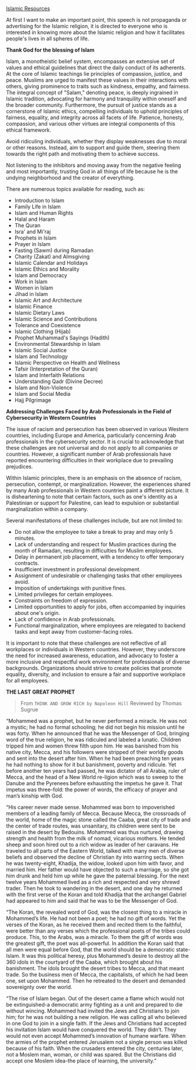 [Islamic Resources](https://start.me/p/gG7rbp/islamic-resources)

At first I want to make an important point, this speech is not propaganda or advertising for the Islamic religion, it is directed to everyone who is interested in knowing more about the Islamic religion and how it facilitates people's lives in all spheres of life.

**Thank God for the blessing of Islam**

Islam, a monotheistic belief system, encompasses an extensive set of values and ethical guidelines that direct the daily conduct of its adherents. At the core of Islamic teachings lie principles of compassion, justice, and peace. Muslims are urged to manifest these values in their interactions with others, giving prominence to traits such as kindness, empathy, and fairness. The integral concept of "Salam," denoting peace, is deeply ingrained in Islamic tradition, advocating for harmony and tranquility within oneself and the broader community. Furthermore, the pursuit of justice stands as a cornerstone of Islamic ethics, compelling individuals to uphold principles of fairness, equality, and integrity across all facets of life. Patience, honesty, compassion, and various other virtues are integral components of this ethical framework.

Avoid ridiculing individuals, whether they display weaknesses due to moral or other reasons. Instead, aim to support and guide them, steering them towards the right path and motivating them to achieve success.

Not listening to the inhibitors and moving away from the negative feeling and most importantly, trusting God in all things of life because he is the undying neighborhood and the creator of everything.

There are numerous topics available for reading, such as:
- Introduction to Islam
- Family Life in Islam
- Islam and Human Rights
- Halal and Haram
- The Quran
- Isra' and Mi'raj
- Prophets in Islam
- Prayer in Islam
- Fasting (Sawm) during Ramadan
- Charity (Zakat) and Almsgiving
- Islamic Calendar and Holidays
- Islamic Ethics and Morality
- Islam and Democracy
- Work in Islam
- Women in Islam
- Jihad in Islam
- Islamic Art and Architecture
- Islamic Finance
- Islamic Dietary Laws
- Islamic Science and Contributions
- Tolerance and Coexistence
- Islamic Clothing (Hijab)
- Prophet Muhammad's Sayings (Hadith)
- Environmental Stewardship in Islam
- Islamic Social Justice
- Islam and Technology
- Islamic Perspective on Health and Wellness
- Tafsir (Interpretation of the Quran)
- Islam and Interfaith Relations
- Understanding Qadr (Divine Decree)
- Islam and Non-Violence
- Islam and Social Media
- Hajj Pilgrimage

**Addressing Challenges Faced by Arab Professionals in the Field of Cybersecurity in Western Countries**

The issue of racism and persecution has been observed in various Western countries, including Europe and America, particularly concerning Arab professionals in the cybersecurity sector. It is crucial to acknowledge that these challenges are not universal and do not apply to all companies or countries. However, a significant number of Arab professionals have reported encountering difficulties in their workplace due to prevailing prejudices.

Within Islamic principles, there is an emphasis on the absence of racism, persecution, contempt, or marginalization. However, the experiences shared by many Arab professionals in Western countries paint a different picture. It is disheartening to note that certain factors, such as one's identity as a Palestinian or support for Palestine, can lead to expulsion or substantial marginalization within a company.

Several manifestations of these challenges include, but are not limited to:

- Do not allow the employee to take a break to pray and may only 5 minutes.
- Lack of understanding and respect for Muslim practices during the month of Ramadan, resulting in difficulties for Muslim employees.
- Delay in permanent job placement, with a tendency to offer temporary contracts.
- Insufficient investment in professional development.
- Assignment of undesirable or challenging tasks that other employees avoid.
- Imposition of undertakings with punitive fines.
- Limited privileges for certain employees.
- Constraints on freedom of expression.
- Limited opportunities to apply for jobs, often accompanied by inquiries about one's origin.
- Lack of confidence in Arab professionals.
- Functional marginalization, where employees are relegated to backend tasks and kept away from customer-facing roles.

It is important to note that these challenges are not reflective of all workplaces or individuals in Western countries. However, they underscore the need for increased awareness, education, and advocacy to foster a more inclusive and respectful work environment for professionals of diverse backgrounds. Organizations should strive to create policies that promote equality, diversity, and inclusion to ensure a fair and supportive workplace for all employees.

**THE LAST GREAT PROPHET**

> From `THINK AND GROW RICH by Napoleon Hill` Reviewed by Thomas Sugrue

“Mohammed was a prophet, but he never performed a miracle. He was not a mystic; he had no formal schooling; he did not begin his mission until he was forty. When he announced that he was the Messenger of God, bringing word of the true religion, he was ridiculed and labeled a lunatic. Children tripped him and women threw filth upon him. He was banished from his native city, Mecca, and his followers were stripped of their worldly goods and sent into the desert after him. When he had been preaching ten years he had nothing to show for it but banishment, poverty and ridicule. Yet before another ten years had passed, he was dictator of all Arabia, ruler of Mecca, and the head of a New World re-ligion which was to sweep to the Danube and the Pyrenees before exhausting the impetus he gave it. That impetus was three-fold: the power of words, the efficacy of prayer and man’s kinship with God.

“His career never made sense. Mohammed was born to impoverished members of a leading family of Mecca. Because Mecca, the crossroads of the world, home of the magic stone called the Caaba, great city of trade and the center of trade routes, was unsanitary, its children were sent to be raised in the desert by Bedouins. Mohammed was thus nurtured, drawing strength and health from the milk of nomad, vicarious mothers. He tended sheep and soon hired out to a rich widow as leader of her caravans. He traveled to all parts of the Eastern World, talked with many men of diverse beliefs and observed the decline of Christian  ity into warring sects. When he was twenty-eight, Khadija, the widow, looked upon him with favor, and married him. Her father would have objected to such a marriage, so she got him drunk and held him up while he gave the paternal blessing. For the next twelve years Mohammed lived as a rich and respected and very shrewd trader. Then he took to wandering in the desert, and one day he returned with the first verse of the Koran and told Khadija that the archangel Gabriel had appeared to him and said that he was to be the Messenger of God.

“The Koran, the revealed word of God, was the closest thing to a miracle in Mohammed’s life. He had not been a poet; he had no gift of words. Yet the verses of the Koran, as he received them and recited them to the faithful, were better than any verses which the professional poets of the tribes could produce. This, to the Arabs, was a miracle. To them the gift of words was the greatest gift, the poet was all-powerful. In addition the Koran said that all men were equal before God, that the world should be a democratic state-Islam. It was this political heresy, plus Mohammed’s desire to destroy all the 360 idols in the courtyard of the Caaba, which brought about his banishment. The idols brought the desert tribes to Mecca, and that meant trade. So the business men of Mecca, the capitalists, of which he had been one, set upon Mohammed. Then he retreated to the desert and demanded sovereignty over the world.

“The rise of Islam began. Out of the desert came a flame which would not be extinguished-a democratic army fighting as a unit and prepared to die without wincing. Mohammed had invited the Jews and Christians to join him; for he was not building a new religion. He was calling all who believed in one God to join in a single faith. If the Jews and Christians had accepted his invitation Islam would have conquered the world. They didn’t. They would not even accept Mohammed’s innovation of humane warfare. When the armies of the prophet entered Jerusalem not a single person was killed because of his faith. When the crusaders entered the city, centuries later, not a Moslem man, woman, or child was spared. But the Christians did accept one Moslem idea-the place of learning, the university.”

